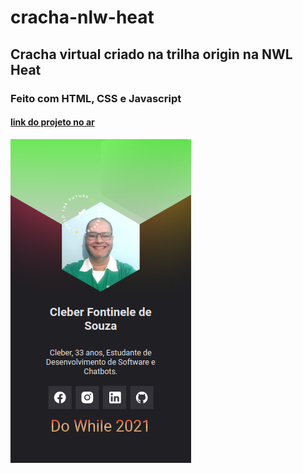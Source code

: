 # cracha-nlw-heat

## Cracha virtual criado na trilha origin na NWL Heat

### Feito com HTML, CSS e Javascript


#### <a href="https://cleberfontinele.github.io/cracha-nwl-heat/">link do projeto no ar</a>
![Getting Started](./images/cracha.png)
